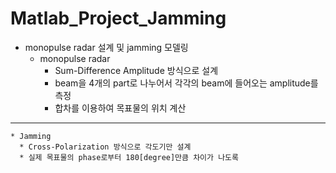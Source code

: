 # Matlab_Project_Jamming

  * monopulse radar 설계 및 jamming 모델링
    * monopulse radar
      * Sum-Difference Amplitude 방식으로 설계
      * beam을 4개의 part로 나누어서 각각의 beam에 들어오는 amplitude를 측정
      * 합차를 이용하여 목표물의 위치 계산

------------------------------------------------

    * Jamming
      * Cross-Polarization 방식으로 각도기만 설계
      * 실제 목표물의 phase로부터 180[degree]만큼 차이가 나도록  
    
    
